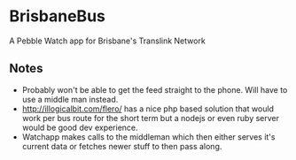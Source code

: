 # BrisbaneBus
A Pebble Watch app for Brisbane's Translink Network


## Notes
* Probably won't be able to get the feed straight to the phone. Will have to use a middle man instead.
* http://illogicalbit.com/flero/ has a nice php based solution that would work per bus route for the short term but a nodejs or even ruby server would be good dev experience.
* Watchapp makes calls to the middleman which then either serves it's current data or fetches newer stuff to then pass along.
